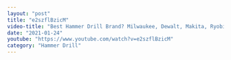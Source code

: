 ```yaml
---
layout: "post"
title: "e2szflBzicM"
video-title: "Best Hammer Drill Brand? Milwaukee, Dewalt, Makita, Ryobi, Hart,  Cacoop"
date: "2021-01-24"
youtube: "https://www.youtube.com/watch?v=e2szflBzicM"
category: "Hammer Drill"
---
```

<div class="space-y-1"></div>